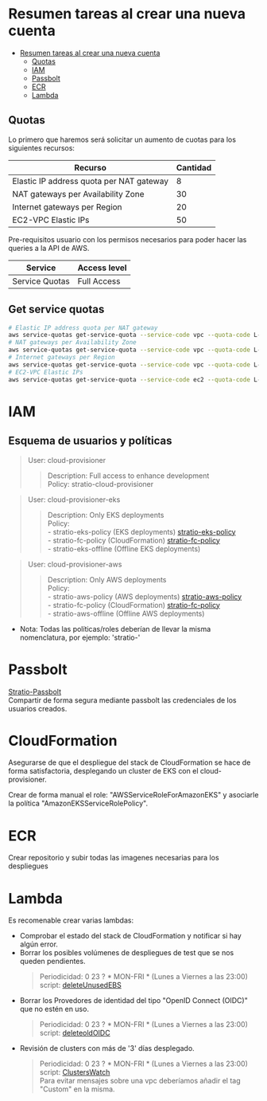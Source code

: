 # Resumen tareas al crear una nueva cuenta

* [Resumen tareas al crear una nueva cuenta](#resumen-tareas-al-crear-una-nueva-cuenta)
	* [Quotas](#quotas)
    * [IAM](#iam)
    * [Passbolt](#passbolt)
    * [ECR](#ecr)
    * [Lambda](#lambda)

## Quotas

Lo primero que haremos será solicitar un aumento de cuotas para los siguientes recursos:

| Recurso | Cantidad |
|---------|----------|
| Elastic IP address quota per NAT gateway | 8 |
| NAT gateways per Availability Zone | 30 |
| Internet gateways per Region | 20 |
| EC2-VPC Elastic IPs | 50 |

Pre-requisitos usuario con los permisos necesarios para poder hacer las queries a la API de AWS.

| Service | Access level |
|---------|--------------|
| Service Quotas | Full Access |

## Get service quotas

```bash
# Elastic IP address quota per NAT gateway
aws service-quotas get-service-quota --service-code vpc --quota-code L-5F53652F | jq '.Quota.Value' | cat
# NAT gateways per Availability Zone
aws service-quotas get-service-quota --service-code vpc --quota-code L-026E1A4D | jq '.Quota.Value' | cat
# Internet gateways per Region
aws service-quotas get-service-quota --service-code vpc --quota-code L-A4707A72 | jq '.Quota.Value' | cat
# EC2-VPC Elastic IPs
aws service-quotas get-service-quota --service-code ec2 --quota-code L-0263D0A3 | jq '.Quota.Value' | cat
```

# IAM

## Esquema de usuarios y políticas

> User: cloud-provisioner  
>>  Description: Full access to enhance development  
    Policy: stratio-cloud-provisioner  

> User: cloud-provisioner-eks
>>    Description: Only EKS deployments  
>>    Policy:  
>>        - stratio-eks-policy (EKS deployments) [stratio-eks-policy](../Permissions/EKS/eks_permission_ref.json)  
>>        - stratio-fc-policy (CloudFormation) [stratio-fc-policy](../Permissions/EKS/eks_Cloud_Formation.json)  
>>        - stratio-eks-offline (Offline EKS deployments)  

> User: cloud-provisioner-aws
>>    Description: Only AWS deployments  
>>    Policy:  
>>        - stratio-aws-policy (AWS deployments) [stratio-aws-policy](../Permissions/AWS/aws_permission_ref.json)  
>>        - stratio-fc-policy (CloudFormation) [stratio-fc-policy](../Permissions/AWS/aws_Cloud_Formation.json)  
>>        - stratio-aws-offline (Offline AWS deployments)  

* Nota: Todas las políticas/roles deberían de llevar la misma nomenclatura, por ejemplo: 'stratio-'

# Passbolt

[Stratio-Passbolt](https://llavero.int.stratio.com/)  
Compartir de forma segura mediante passbolt las credenciales de los usuarios creados.

# CloudFormation

Asegurarse de que el despliegue del stack de CloudFormation se hace de forma satisfactoria, desplegando un cluster de EKS con el cloud-provisioner.

Crear de forma manual el role: "AWSServiceRoleForAmazonEKS" y asociarle la política "AmazonEKSServiceRolePolicy".

# ECR

Crear repositorio y subir todas las imagenes necesarias para los despliegues

# Lambda

Es recomenable crear varias lambdas:

- Comprobar el estado del stack de CloudFormation y notificar si hay algún error.
- Borrar los posibles volúmenes de despliegues de test que se nos queden pendientes.
    > Periodicidad: 0 23 ? * MON-FRI * (Lunes a Viernes a las 23:00)  
    > script: [deleteUnusedEBS](../../../scripts/deleteUnusedEBS.py)  
- Borrar los Provedores de identidad del tipo "OpenID Connect (OIDC)" que no estén en uso.
    > Periodicidad: 0 23 ? * MON-FRI * (Lunes a Viernes a las 23:00)  
    > script: [deleteoldOIDC](../../../scripts/delete_oidc.py)
- Revisión de clusters con más de '3' días desplegado.  
    > Periodicidad: 0 23 ? * MON-FRI * (Lunes a Viernes a las 23:00)  
    > script: [ClustersWatch](../../../scripts/ClustersWatch.py)  
    > Para evitar mensajes sobre una vpc deberíamos añadir el tag "Custom" en la misma.   